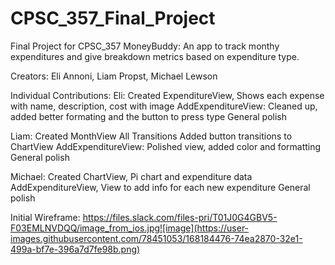 # CPSC_357_Final_Project
 Final Project for CPSC_357
MoneyBuddy: An app to track monthy expenditures and give breakdown metrics based on expenditure type.

Creators: Eli Annoni, Liam Propst, Michael Lewson

Individual Contributions:
Eli: 
 Created ExpenditureView, Shows each expense with name, description, cost with image
 AddExpenditureView: Cleaned up, added better formating and the button to press type
 General polish

Liam:
 Created MonthView
 All Transitions
 Added button transitions to ChartView
 AddExpenditureView: Polished view, added color and formatting
 General polish

Michael: 
 Created ChartView, Pi chart and expenditure data 
 AddExpenditureView, View to add info for each new expenditure
 General polish


Initial Wireframe:
https://files.slack.com/files-pri/T01J0G4GBV5-F03EMLNVDQQ/image_from_ios.jpg![image](https://user-images.githubusercontent.com/78451053/168184476-74ea2870-32e1-499a-bf7e-396a7d7fe98b.png)
